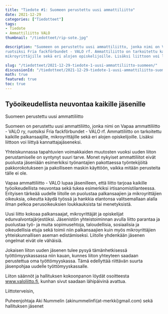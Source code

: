 ```yaml
---
title: "Tiedote #1: Suomeen perustettu uusi ammattiliitto"
date: 2021-12-29
categories: ["Tiedotteet"]
tags:
- Tiedote
- Ammattiliitto VALO
thumbnail: "/tiedotteet/rip-sote.jpg"

description: "Suomeen on perustettu uusi ammattiliitto, jonka nimi on Vapaa ammattiliitto - VALO ry, 
ruotsiksi Fria fackförbundet - VALO rf. Ammattiliitto on tarkoitettu kaikille palkansaajille, 
mikroyrittäjille sekä eri alojen opiskelijoille. Lisäksi liittoon voi liittyä kannattajajäseneksi. "

slug: "/tiedotteet/2021-12-29-tiedote-1-uusi-ammattiliitto-suomeen/"
discussionId: "/tiedotteet/2021-12-29-tiedote-1-uusi-ammattiliitto-suomeen/"
math: true
featured: true
toc: true
---
```


## Työoikeudellista neuvontaa kaikille jäsenille
Suomeen perustettu uusi ammattiliitto

Suomeen on perustettu uusi ammattiliitto, jonka nimi on Vapaa ammattiliitto - VALO ry, 
ruotsiksi Fria fackförbundet - VALO rf. Ammattiliitto on tarkoitettu kaikille palkansaajille, 
mikroyrittäjille sekä eri alojen opiskelijoille. Lisäksi liittoon voi liittyä kannattajajäseneksi. 
 
Yhteiskunnassa tapahtuvien voimakkaiden muutosten vuoksi uuden liiton perustamiselle on 
syntynyt suuri tarve. Monet nykyiset ammattiliitot eivät puolusta jäseniään esimerkiksi työnantajien 
pakottaessa työntekijöitä pakkorokotukseen ja pakolliseen maskin käyttöön, vaikka mitään 
perusteita tälle ei ole.

Vapaa ammattiliitto - VALO lupaa jäsenilleen, että liitto tarjoaa kaikille työoikeudellista neuvontaa 
sekä tukea esimerkiksi irtisanomistilanteessa. Erityisen tärkeää uudelle liitolle on puolustaa 
palkansaajien ja mikroyrittäjien oikeuksia, oikeutta käydä työssä ja hankkia elantonsa 
valitsemallaan alalla ilman pelkoa perusoikeuksien loukkauksista tai menetyksistä.

Uusi liitto kokoaa palkansaajat, mikroyrittäjät ja opiskelijat edunvalvontajärjestöksi. Jäsenistön 
yhteistoiminnan avulla liitto parantaa ja puolustaa työ- ja muita sopimusehtoja, taloudellisia, 
sosiaalisia ja oikeudellisia etuja sekä toimii niin palkansaajien kuin myös mikroyrittäjien 
yhteiskunnallisen aseman edistämiseksi. Liitolle yhdenkään jäsenen ongelmat eivät ole vähäisiä.

Jokaisen liiton uuden jäsenen tulee pysyä tämänhetkisessä työttömyyskassassa niin kauan, kunnes 
liiton yhteyteen saadaan perustettua oma työttömyyskassa. Tämä edellyttää riittävän suurta 
jäsenpohjaa uudelle työttömyyskassalle. 
 
Liiton säännöt ja hallituksen kokoonpanon löydät osoitteesta www.valoliitto.fi, kunhan sivut 
saadaan lähipäivinä avattua. 
 
 
Liittoterveisin,  
 
Puheenjohtaja Aki Nummelin (akinummelinfi(at-merkki)gmail.com) sekä hallituksen jäsenet 
 
